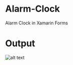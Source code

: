 # Alarm-Clock
Alarm Clock in Xamarin Forms
# Output
![alt text](https://github.com/BlitzenPrancer/AlarmApp/blob/main/alarm%20clock.PNG)
